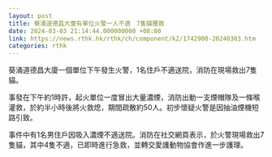 ```yaml
---
layout: post
title: 葵涌道德昌大廈有單位火警一人不適　7隻貓獲救
date: 2024-03-03 21:14:44.000000000 +08:00
link: https://news.rthk.hk/rthk/ch/component/k2/1742900-20240303.htm
categories: rthk
---
```


葵涌道德昌大廈一個單位下午發生火警，1名住戶不適送院，消防在現場救出7隻貓。

事發在下午約1時許，起火單位一度冒出大量濃煙，消防出動一支煙帽隊及一條喉灌救，於約半小時後將火救熄，期間疏散約50人。初步懷疑火警是因抽油煙機短路引致。

事件中有1名男住戶因吸入濃煙不適送院。消防在社交網頁表示，於火警現場救出7隻貓，其中4隻不適，已即時進行急救，並轉交愛護動物協會作進一步護理。
